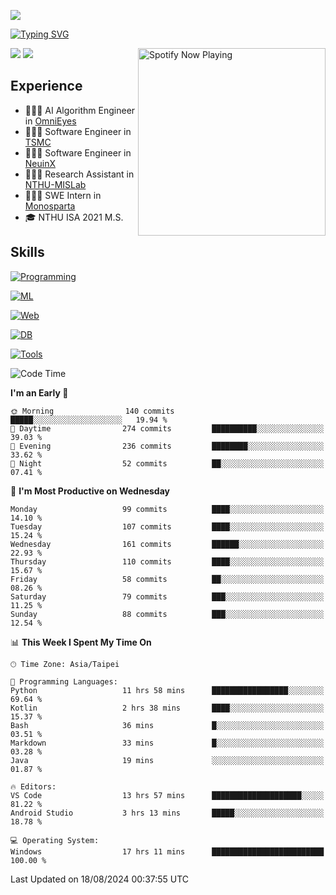 ![](https://komarev.com/ghpvc/?username=peter0512lee&color=ff69b4)

[![Typing SVG](https://readme-typing-svg.herokuapp.com?color=F742BA&size=20&lines=Hi!+I'm+JYL)](https://git.io/typing-svg)

[<img src="https://spotify-now-playing.peter0512lee.vercel.app/api/spotify-playing" alt="Spotify Now Playing" width="300" align="right" />](https://open.spotify.com/user/21iyoswqgnkoe7peuesmqnhgy)

![](https://leetcard.jacoblin.cool/peter0512lee?theme=dark)
![](https://github-readme-activity-graph.vercel.app/graph?username=peter0512lee&theme=github)

## Experience
- 🧑🏻‍💻 AI Algorithm Engineer in [OmniEyes](https://www.theomnieyes.com/)
- 🧑🏻‍💻 Software Engineer in [TSMC](https://www.tsmc.com/)
- 🧑🏻‍💻 Software Engineer in [NeuinX](https://neuinx.com/)
- 🧑🏻‍💻 Research Assistant in [NTHU-MISLab](https://mislab.cs.nthu.edu.tw/)
- 🧑🏻‍💻 SWE Intern in [Monosparta](https://monosparta.org/)
- 🎓 NTHU ISA 2021 M.S.

## Skills
[![Programming](https://skillicons.dev/icons?i=py,kotlin,js)](https://skillicons.dev)

[![ML](https://skillicons.dev/icons?i=pytorch,opencv,sklearn)](https://skillicons.dev)

[![Web](https://skillicons.dev/icons?i=html,css,react,tailwind,nodejs,vite)](https://skillicons.dev)

[![DB](https://skillicons.dev/icons?i=firebase,sqlite,mysql,mongodb)](https://skillicons.dev)

[![Tools](https://skillicons.dev/icons?i=git,github,githubactions,vercel,docker,kubernetes,vscode,postman,anaconda,androidstudio)](https://skillicons.dev)

<!--
<table><tr><td valign="top" width="50%">

<img src="https://github-readme-stats-sigma-five.vercel.app/api?username=peter0512lee&hide_border=true&show_icons=true&locale=en&layout=compact&theme=dracula" align="left" style="width: 100%" />

</td><td valign="top" width="50%">

<img src="https://github-readme-stats-sigma-five.vercel.app/api/top-langs?username=peter0512lee&hide_border=true&show_icons=true&locale=en&layout=compact&theme=dracula" align="left" style="width: 100%" />

</td></tr></table>  
-->

<!--START_SECTION:waka-->
![Code Time](http://img.shields.io/badge/Code%20Time-1%2C228%20hrs%2050%20mins-blue)

**I'm an Early 🐤** 

```text
🌞 Morning                140 commits         █████░░░░░░░░░░░░░░░░░░░░   19.94 % 
🌆 Daytime                274 commits         ██████████░░░░░░░░░░░░░░░   39.03 % 
🌃 Evening                236 commits         ████████░░░░░░░░░░░░░░░░░   33.62 % 
🌙 Night                  52 commits          ██░░░░░░░░░░░░░░░░░░░░░░░   07.41 % 
```
📅 **I'm Most Productive on Wednesday** 

```text
Monday                   99 commits          ████░░░░░░░░░░░░░░░░░░░░░   14.10 % 
Tuesday                  107 commits         ████░░░░░░░░░░░░░░░░░░░░░   15.24 % 
Wednesday                161 commits         ██████░░░░░░░░░░░░░░░░░░░   22.93 % 
Thursday                 110 commits         ████░░░░░░░░░░░░░░░░░░░░░   15.67 % 
Friday                   58 commits          ██░░░░░░░░░░░░░░░░░░░░░░░   08.26 % 
Saturday                 79 commits          ███░░░░░░░░░░░░░░░░░░░░░░   11.25 % 
Sunday                   88 commits          ███░░░░░░░░░░░░░░░░░░░░░░   12.54 % 
```


📊 **This Week I Spent My Time On** 

```text
🕑︎ Time Zone: Asia/Taipei

💬 Programming Languages: 
Python                   11 hrs 58 mins      █████████████████░░░░░░░░   69.64 % 
Kotlin                   2 hrs 38 mins       ████░░░░░░░░░░░░░░░░░░░░░   15.37 % 
Bash                     36 mins             █░░░░░░░░░░░░░░░░░░░░░░░░   03.51 % 
Markdown                 33 mins             █░░░░░░░░░░░░░░░░░░░░░░░░   03.28 % 
Java                     19 mins             ░░░░░░░░░░░░░░░░░░░░░░░░░   01.87 % 

🔥 Editors: 
VS Code                  13 hrs 57 mins      ████████████████████░░░░░   81.22 % 
Android Studio           3 hrs 13 mins       █████░░░░░░░░░░░░░░░░░░░░   18.78 % 

💻 Operating System: 
Windows                  17 hrs 11 mins      █████████████████████████   100.00 % 
```


 Last Updated on 18/08/2024 00:37:55 UTC
<!--END_SECTION:waka-->


<!--
**peter0512lee/peter0512lee** is a ✨ _special_ ✨ repository because its `README.md` (this file) appears on your GitHub profile.

